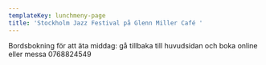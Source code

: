```yaml
---
templateKey: lunchmeny-page
title: 'Stockholm Jazz Festival på Glenn Miller Café '
---
```



Bordsbokning för att äta middag: gå tillbaka till huvudsidan och boka online eller messa 0768824549


